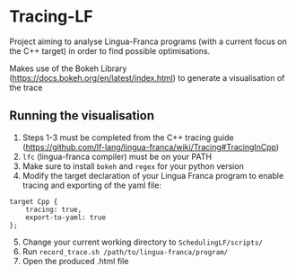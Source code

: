 # Tracing-LF

Project aiming to analyse Lingua-Franca programs (with a current focus on the C++ target) in order to find possible optimisations. 

Makes use of the Bokeh Library (https://docs.bokeh.org/en/latest/index.html) to generate a visualisation of the trace

## Running the visualisation 

1. Steps 1-3 must be completed from the C++ tracing guide (https://github.com/lf-lang/lingua-franca/wiki/Tracing#TracingInCpp)
2. ```lfc``` (lingua-franca compiler) must be on your PATH
3. Make sure to install ```bokeh``` and ```regex``` for your python version 
4. Modify the target declaration of your Lingua Franca program to enable tracing and exporting of the yaml file:
```
target Cpp {
    tracing: true,
    export-to-yaml: true
};
```
5. Change your current working directory to ```SchedulingLF/scripts/``` 
6. Run ```record_trace.sh /path/to/lingua-franca/program/``` 
7. Open the produced .html file
